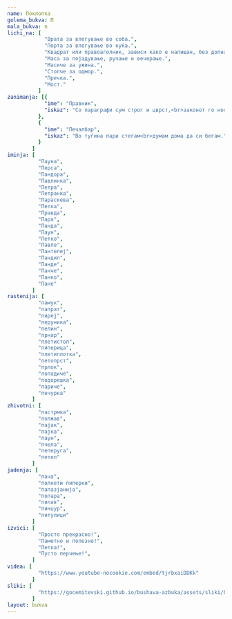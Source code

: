 ```yaml
---
name: Поклопка
golema_bukva: П
mala_bukva: п
lichi_na: [
            "Врата за влегување во соба.",
            "Порта за влегување во куќа.",
            "Квадрат или правоаголник, зависи како е напишан, без долната страна.",
            "Маса за појадување, ручање и вечерање.",
            "Масиче за ужина.",
            "Столче за одмор.",
            "Пречка.",
            "Мост."
          ]
zanimanja: [{
            "ime": "Правник",
            "iskaz": "Со параграфи сум строг и цврст,<br>законот го носам во малиот прст."
          },
          {
            "ime": "Печалбар",
            "iskaz": "Во туѓина пари стегам<br>думам дома да си бегам."
          }
        ]
iminja: [
          "Пауна",
          "Перса",
          "Пандора",
          "Павлинка",
          "Петра",
          "Петранка",
          "Параскева",
          "Петка",
          "Правда",
          "Пара",
          "Панда",
          "Паун",
          "Петко",
          "Павле",
          "Пантелеј",
          "Пандил",
          "Панде",
          "Панче",
          "Панко",
          "Пане"
        ]
rastenija: [
          "памук",
          "папрат",
          "пиреј",
          "перуника",
          "пелин",
          "прнар",
          "плетистол",
          "пиперица",
          "плетиплотка",
          "петопрст",
          "прлок",
          "попадиче",
          "подорешка",
          "париче",
          "печурка"
        ]
zhivotni: [
          "пастрмка",
          "полжав",
          "пајак",
          "пајка",
          "паун",
          "пчела",
          "пеперуга",
          "петел"
        ]
jadenja: [
          "пача",
          "полнети пиперки",
          "папазјанија",
          "попара",
          "пилав",
          "пинџур",
          "питулици"
        ]
izvici: [
          "Просто прекрасно!",
          "Паметно и полезно!",
          "Петка!",
          "Пусто перчење!",
        ]
videa: [
          "https://www.youtube-nocookie.com/embed/tjrbxaiDDKk"
        ]
sliki: [
          "https://gocemitevski.github.io/bushava-azbuka/assets/sliki/bushava-azbuka-poklopka.png"
        ]
layout: bukva
---
```

